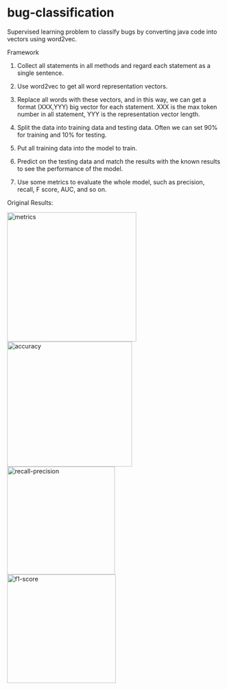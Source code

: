 # bug-classification

Supervised learning problem to classify bugs by converting java code into vectors using word2vec.

Framework

1) Collect all statements in all methods and regard each statement as a single sentence.

2) Use word2vec to get all word representation vectors. 

3) Replace all words with these vectors, and in this way, we can get a format (XXX,YYY) big vector for each statement. XXX is the max token number in all statement, YYY is the representation vector length.

4) Split the data into training data and testing data. Often we can set 90% for training and 10% for testing.

5) Put all training data into the model to train.

6) Predict on the testing data and match the results with the known results to see the performance of the model.

7) Use some metrics to evaluate the whole model, such as precision, recall, F score, AUC, and so on.

Original Results:


<img width="301" alt="metrics" src="https://user-images.githubusercontent.com/26397102/60028546-80eb0b80-966d-11e9-8852-d99a27ca38d5.png">


<img width="291" alt="accuracy" src="https://user-images.githubusercontent.com/26397102/60028613-a2e48e00-966d-11e9-8f3e-ca2537fb096e.png">

<img width="251" alt="recall-precision" src="https://user-images.githubusercontent.com/26397102/60034844-7171bf80-9679-11e9-8959-87d9dea43fd5.png">


<img width="253" alt="f1-score" src="https://user-images.githubusercontent.com/26397102/60034874-86e6e980-9679-11e9-8de9-6e6975841334.png">
